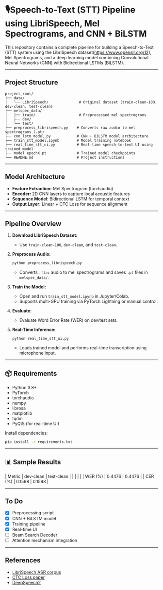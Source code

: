 # 🎙Speech-to-Text (STT) Pipeline using LibriSpeech, Mel Spectrograms, and CNN + BiLSTM

This repository contains a complete pipeline for building a Speech-to-Text (STT) system using the LibriSpeech dataset(https://www.openslr.org/12), Mel Spectrograms, and a deep learning model combining Convolutional Neural Networks (CNN) with Bidirectional LSTMs (BiLSTM).

---

## Project Structure

```
project_root/
├── data/
│   └── LibriSpeech/              # Original dataset (train-clean-100, dev-clean, test-clean)
├── melspec_data/
│   ├── train/                    # Preprocessed mel spectrograms
│   ├── dev/
│   └── test/
├── preprocess_librispeech.py    # Converts raw audio to mel spectrograms (.pt)
├── cnn_lstm_model.py            # CNN + BiLSTM model architecture
├── train_stt_model.ipynb        # Model training notebook
├── real_time_stt_ui.py          # Real-time speech-to-text UI using trained model
├── model_epochX.pt              # Trained model checkpoints
└── README.md                    # Project instructions
```

---

## Model Architecture

* **Feature Extraction:** Mel Spectrogram (torchaudio)
* **Encoder:** 2D CNN layers to capture local acoustic features
* **Sequence Model:** Bidirectional LSTM for temporal context
* **Output Layer:** Linear + CTC Loss for sequence alignment

---

## Pipeline Overview

1. **Download LibriSpeech Dataset:**

   * Use `train-clean-100`, `dev-clean`, and `test-clean`.

2. **Preprocess Audio:**

   ```bash
   python preprocess_librispeech.py
   ```

   * Converts `.flac` audio to mel spectrograms and saves `.pt` files in `melspec_data/`.

3. **Train the Model:**

   * Open and run `train_stt_model.ipynb` in Jupyter/Colab.
   * Supports multi-GPU training via PyTorch Lightning or manual control.

4. **Evaluate:**

   * Evaluate Word Error Rate (WER) on dev/test sets.

5. **Real-Time Inference:**

   ```bash
   python real_time_stt_ui.py
   ```

   * Loads trained model and performs real-time transcription using microphone input.

---

## 📦 Requirements

* Python 3.8+
* PyTorch
* torchaudio
* numpy
* librosa
* matplotlib
* tqdm
* PyQt5 (for real-time UI)

Install dependencies:

```bash
pip install -r requirements.txt
```

---

## 📊 Sample Results

| Metric  | dev-clean  |    test-clean        |
|         |            |                      |
| WER (%) | 0.4476     |        0.4476        |
| CER (%) | 0.1598     |        0.1598        |



---

## To Do

* [x] Preprocessing script
* [x] CNN + BiLSTM model
* [x] Training pipeline
* [x] Real-time UI
* [ ] Beam Search Decoder
* [ ] Attention mechanism integration

---

## References

* [LibriSpeech ASR corpus](https://www.openslr.org/12)
* [CTC Loss paper](https://www.cs.toronto.edu/~graves/icml_2006.pdf)
* [DeepSpeech2](https://arxiv.org/abs/1512.02595)


